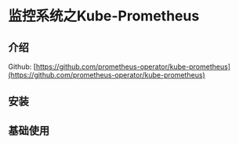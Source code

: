 # 监控系统之Kube-Prometheus

## 介绍

Github: [https://github.com/prometheus-operator/kube-prometheus](https://github.com/prometheus-operator/kube-prometheus)

## 安装

## 基础使用